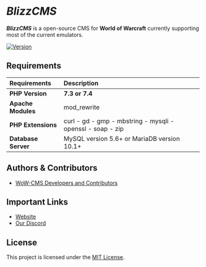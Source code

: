 # _BlizzCMS_

**_BlizzCMS_** is a open-source CMS for **World of Warcraft** currently supporting most of the current emulators.

[![Version](https://img.shields.io/badge/Version-1.1.0-green.svg?style=for-the-badge)](https://github.com/WoW-CMS/BlizzCMS/releases)

## Requirements

| Requirements | Description |
| :----------- | :---------- |
| **PHP Version** | **7.3 or 7.4** |
| **Apache Modules** | mod_rewrite |
| **PHP Extensions** | curl - gd - gmp - mbstring - mysqli - openssl - soap - zip |
| **Database Server** | MySQL version 5.6+ or MariaDB version 10.1+ |

## Authors & Contributors

* [WoW-CMS Developers and Contributors](https://github.com/WoW-CMS/BlizzCMS/graphs/contributors)

## Important Links

* [Website](https://wow-cms.com)
* [Our Discord](https://discord.wow-cms.com)

## License

This project is licensed under the [MIT License](../LICENSE).
